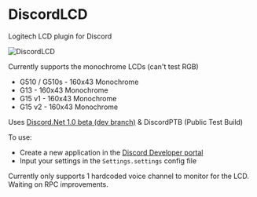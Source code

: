 # DiscordLCD
Logitech LCD plugin for Discord

![DiscordLCD](https://cloud.githubusercontent.com/assets/941476/19740219/79c13fce-9b83-11e6-90c8-e3940bb48abc.png "DiscordLCD")

Currently supports the monochrome LCDs (can't test RGB)
- G510 / G510s - 160x43 Monochrome
- G13 - 160x43 Monochrome
- G15 v1 - 160x43 Monochrome
- G15 v2 - 160x43 Monochrome

Uses [Discord.Net 1.0 beta (dev branch)](https://github.com/RogueException/Discord.Net/tree/dev) & DiscordPTB (Public Test Build)

To use:
* Create a new application in the [Discord Developer portal](https://discordapp.com/developers/applications/me)
* Input your settings in the `Settings.settings` config file

Currently only supports 1 hardcoded voice channel to monitor for the LCD. Waiting on RPC improvements.
